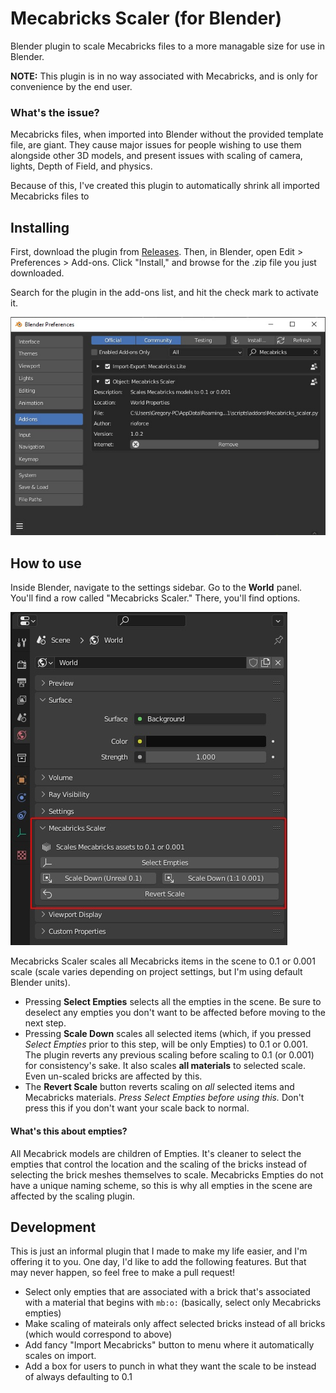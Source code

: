 # Mecabricks Scaler (for Blender)

Blender plugin to scale Mecabricks files to a more managable size for use in Blender.

**NOTE:** This plugin is in no way associated with Mecabricks, and is only for convenience by the end user.

### What's the issue?

Mecabricks files, when imported into Blender without the provided template file, are giant. They cause major issues for people wishing to use them alongside other 3D models, and present issues with scaling of camera, lights, Depth of Field, and physics.

Because of this, I've created this plugin to automatically shrink all imported Mecabricks files to

## Installing

First, download the plugin from [Releases](https://github.com/rioforce/Mecabricks-Scaler-for-Blender/releases/). Then, in Blender, open Edit > Preferences > Add-ons. Click "Install," and browse for the .zip file you just downloaded.

Search for the plugin in the add-ons list, and hit the check mark to activate it.

![Add-ons panel in Blender](img/pic1.jpg)

## How to use

Inside Blender, navigate to the settings sidebar. Go to the **World** panel. You'll find a row called "Mecabricks Scaler." There, you'll find options.

![World panel in Blender](img/pic2.jpg)

Mecabricks Scaler scales all Mecabricks items in the scene to 0.1 or 0.001 scale (scale varies depending on project settings, but I'm using default Blender units).

- Pressing **Select Empties** selects all the empties in the scene. Be sure to deselect any empties you don't want to be affected before moving to the next step.
- Pressing **Scale Down** scales all selected items (which, if you pressed _Select Empties_ prior to this step, will be only Empties) to 0.1 or 0.001. The plugin reverts any previous scaling before scaling to 0.1 (or 0.001) for consistency's sake. It also scales **all materials** to selected scale. Even un-scaled bricks are affected by this.
- The **Revert Scale** button reverts scaling on _all_ selected items and Mecabricks materials. _Press Select Empties before using this._ Don't press this if you don't want your scale back to normal.

#### What's this about empties?

All Mecabrick models are children of Empties. It's cleaner to select the empties that control the location and the scaling of the bricks instead of selecting the brick meshes themselves to scale. Mecabricks Empties do not have a unique naming scheme, so this is why all empties in the scene are affected by the scaling plugin.

## Development

This is just an informal plugin that I made to make my life easier, and I'm offering it to you.
One day, I'd like to add the following features. But that may never happen, so feel free to make a pull request!

- Select only empties that are associated with a brick that's associated with a material that begins with `mb:o:` (basically, select only Mecabricks empties)
- Make scaling of mateirals only affect selected bricks instead of all bricks (which would correspond to above)
- Add fancy "Import Mecabricks" button to menu where it automatically scales on import.
- Add a box for users to punch in what they want the scale to be instead of always defaulting to 0.1
